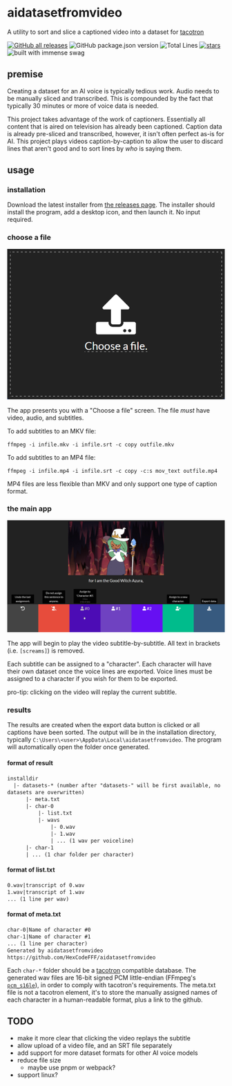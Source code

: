 # aidatasetfromvideo

A utility to sort and slice a captioned video into a dataset for [tacotron](https://github.com/keithito/tacotron)

[![GitHub all releases](https://img.shields.io/github/downloads/hexcodefff/aidatasetfromvideo/total)](https://github.com/HexCodeFFF/aidatasetfromvideo/releases)
![GitHub package.json version](https://img.shields.io/github/package-json/v/hexcodefff/aidatasetfromvideo)
![Total Lines](https://img.shields.io/tokei/lines/github/HexCodeFFF/aidatasetfromvideo)
[![stars](https://img.shields.io/github/stars/HexCodeFFF/aidatasetfromvideo?style=social)](https://github.com/HexCodeFFF/aidatasetfromvideo/stargazers)
![built with immense swag](https://img.shields.io/static/v1?label=built+with&message=pain&color=e74c3c)

## premise

Creating a dataset for an AI voice is typically tedious work. Audio needs to be manually sliced and transcribed. This is
compounded by the fact that typically 30 minutes or more of voice data is needed.

This project takes advantage of the work of captioners. Essentially all content that is aired on television has already
been captioned. Caption data is already pre-sliced and transcribed, however, it isn't often perfect as-is for AI. This
project plays videos caption-by-caption to allow the user to discard lines that aren't good and to sort lines by _who_
is saying them.

## usage

### installation

Download the latest installer from [the releases page](https://github.com/HexCodeFFF/aidatasetfromvideo/releases). The
installer should install the program, add a desktop icon, and then launch it. No input required.

### choose a file

![upload](screenshots/upload.png)

The app presents you with a "Choose a file" screen. The file _must_ have video, audio, and subtitles.

To add subtitles to an MKV file:

```shell
ffmpeg -i infile.mkv -i infile.srt -c copy outfile.mkv
```

To add subtitles to an MP4 file:

```shell
ffmpeg -i infile.mp4 -i infile.srt -c copy -c:s mov_text outfile.mp4
```

MP4 files are less flexible than MKV and only support one type of caption format.

### the main app

![app](screenshots/app.png)

The app will begin to play the video subtitle-by-subtitle. All text in brackets (i.e. `[screams]`) is removed.

Each subtitle can be assigned to a "character". Each character will have their own dataset once the voice lines are
exported. Voice lines must be assigned to a character if you wish for them to be exported.

pro-tip: clicking on the video will replay the current subtitle.

### results

The results are created when the export data button is clicked or all captions have been sorted. The output will be in
the installation directory, typically `C:\Users\<user>\AppData\Local\aidatasetfromvideo`. The program will automatically
open the folder once generated.

#### format of result

```
installdir
  |- datasets-* (number after "datasets-" will be first available, no datasets are overwritten)
      |- meta.txt
      |- char-0
          |- list.txt
          |- wavs
              |- 0.wav
              |- 1.wav
              | ... (1 wav per voiceline)
      |- char-1 
      | ... (1 char folder per character)
```

#### format of list.txt

```
0.wav|transcript of 0.wav
1.wav|transcript of 1.wav
... (1 line per wav)
```

#### format of meta.txt

```
char-0|Name of character #0
char-1|Name of character #1
... (1 line per character)
Generated by aidatasetfromvideo https://github.com/HexCodeFFF/aidatasetfromvideo
```

Each `char-*` folder should be a [tacotron](https://github.com/keithito/tacotron) compatible database. The generated wav
files are 16-bit signed PCM little-endian (FFmpeg's [`pcm_s16le`](https://trac.ffmpeg.org/wiki/audio%20types)), in order
to comply with tacotron's requirements. The meta.txt file is not a tacotron element, it's to store the manually assigned
names of each character in a human-readable format, plus a link to the github.

## TODO

- make it more clear that clicking the video replays the subtitle
- allow upload of a video file, and an SRT file separately
- add support for more dataset formats for other AI voice models
- reduce file size
  - maybe use pnpm or webpack?
- support linux?
